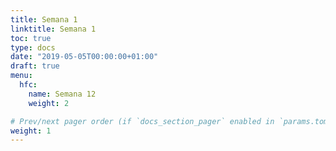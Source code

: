 ```yaml
---
title: Semana 1
linktitle: Semana 1 
toc: true
type: docs
date: "2019-05-05T00:00:00+01:00"
draft: true
menu:
  hfc:
    name: Semana 12
    weight: 2

# Prev/next pager order (if `docs_section_pager` enabled in `params.toml`)
weight: 1
---
```

